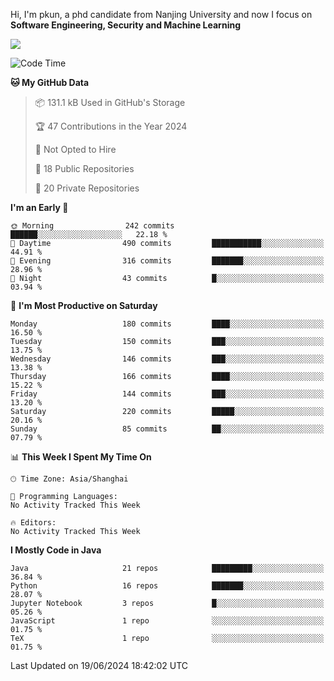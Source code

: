 Hi, I'm pkun, a phd candidate from Nanjing University and now I focus on **Software Engineering, Security and Machine Learning**

<!--![GitHub Snake Light](https://github.com/pppppkun/pppppkun/blob/output/github-snake.svg#gh-light-mode-only)-->
<!--![GitHub Snake dark](https://github.com/pppppkun/pppppkun/blob/output/github-snake-dark.svg#gh-dark-mode-only)-->

![](https://komarev.com/ghpvc/?username=pppppkun)
<!--START_SECTION:waka-->
![Code Time](http://img.shields.io/badge/Code%20Time-2%2C007%20hrs%204%20mins-blue)

**🐱 My GitHub Data** 

> 📦 131.1 kB Used in GitHub's Storage 
 > 
> 🏆 47 Contributions in the Year 2024
 > 
> 🚫 Not Opted to Hire
 > 
> 📜 18 Public Repositories 
 > 
> 🔑 20 Private Repositories 
 > 
**I'm an Early 🐤** 

```text
🌞 Morning                242 commits         ██████░░░░░░░░░░░░░░░░░░░   22.18 % 
🌆 Daytime                490 commits         ███████████░░░░░░░░░░░░░░   44.91 % 
🌃 Evening                316 commits         ███████░░░░░░░░░░░░░░░░░░   28.96 % 
🌙 Night                  43 commits          █░░░░░░░░░░░░░░░░░░░░░░░░   03.94 % 
```
📅 **I'm Most Productive on Saturday** 

```text
Monday                   180 commits         ████░░░░░░░░░░░░░░░░░░░░░   16.50 % 
Tuesday                  150 commits         ███░░░░░░░░░░░░░░░░░░░░░░   13.75 % 
Wednesday                146 commits         ███░░░░░░░░░░░░░░░░░░░░░░   13.38 % 
Thursday                 166 commits         ████░░░░░░░░░░░░░░░░░░░░░   15.22 % 
Friday                   144 commits         ███░░░░░░░░░░░░░░░░░░░░░░   13.20 % 
Saturday                 220 commits         █████░░░░░░░░░░░░░░░░░░░░   20.16 % 
Sunday                   85 commits          ██░░░░░░░░░░░░░░░░░░░░░░░   07.79 % 
```


📊 **This Week I Spent My Time On** 

```text
🕑︎ Time Zone: Asia/Shanghai

💬 Programming Languages: 
No Activity Tracked This Week

🔥 Editors: 
No Activity Tracked This Week
```

**I Mostly Code in Java** 

```text
Java                     21 repos            █████████░░░░░░░░░░░░░░░░   36.84 % 
Python                   16 repos            ███████░░░░░░░░░░░░░░░░░░   28.07 % 
Jupyter Notebook         3 repos             █░░░░░░░░░░░░░░░░░░░░░░░░   05.26 % 
JavaScript               1 repo              ░░░░░░░░░░░░░░░░░░░░░░░░░   01.75 % 
TeX                      1 repo              ░░░░░░░░░░░░░░░░░░░░░░░░░   01.75 % 
```




 Last Updated on 19/06/2024 18:42:02 UTC
<!--END_SECTION:waka-->
